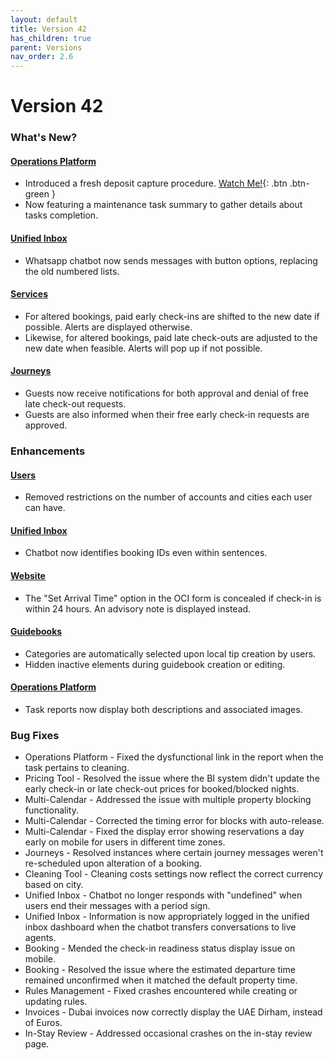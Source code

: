 ```yaml
---
layout: default
title: Version 42
has_children: true
parent: Versions
nav_order: 2.6
---
```



# Version 42

### What's New?

#### <u>Operations Platform</u>
- Introduced a fresh deposit capture procedure. [Watch Me!](./depositFlow/depositFlow.html){: .btn .btn-green }
- Now featuring a maintenance task summary to gather details about tasks completion.

#### <u>Unified Inbox</u>
- Whatsapp chatbot now sends messages with button options, replacing the old numbered lists.

#### <u>Services</u>
- For altered bookings, paid early check-ins are shifted to the new date if possible. Alerts are displayed otherwise.
- Likewise, for altered bookings, paid late check-outs are adjusted to the new date when feasible. Alerts will pop up if not possible.

#### <u>Journeys</u>
- Guests now receive notifications for both approval and denial of free late check-out requests.
- Guests are also informed when their free early check-in requests are approved.

### Enhancements

#### <u>Users</u>
- Removed restrictions on the number of accounts and cities each user can have.

#### <u>Unified Inbox</u>
- Chatbot now identifies booking IDs even within sentences.

#### <u>Website</u>
- The "Set Arrival Time" option in the OCI form is concealed if check-in is within 24 hours. An advisory note is displayed instead.

#### <u>Guidebooks</u>
- Categories are automatically selected upon local tip creation by users.
- Hidden inactive elements during guidebook creation or editing.

#### <u>Operations Platform</u>
- Task reports now display both descriptions and associated images.

### Bug Fixes

- Operations Platform - Fixed the dysfunctional link in the report when the task pertains to cleaning.
- Pricing Tool - Resolved the issue where the BI system didn't update the early check-in or late check-out prices for booked/blocked nights.
- Multi-Calendar - Addressed the issue with multiple property blocking functionality.
- Multi-Calendar - Corrected the timing error for blocks with auto-release.
- Multi-Calendar - Fixed the display error showing reservations a day early on mobile for users in different time zones.
- Journeys - Resolved instances where certain journey messages weren't re-scheduled upon alteration of a booking.
- Cleaning Tool - Cleaning costs settings now reflect the correct currency based on city.
- Unified Inbox - Chatbot no longer responds with "undefined" when users end their messages with a period sign.
- Unified Inbox - Information is now appropriately logged in the unified inbox dashboard when the chatbot transfers conversations to live agents.
- Booking - Mended the check-in readiness status display issue on mobile.
- Booking - Resolved the issue where the estimated departure time remained unconfirmed when it matched the default property time.
- Rules Management - Fixed crashes encountered while creating or updating rules.
- Invoices - Dubai invoices now correctly display the UAE Dirham, instead of Euros.
- In-Stay Review - Addressed occasional crashes on the in-stay review page.
